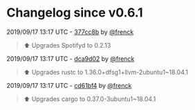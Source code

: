 # Changelog since v0.6.1

2019/09/17 13:17 UTC - [377cc8b](https://github.com/hassio-addons/addon-spotify-connect/commit/377cc8bdce3a771afbff2a7a19631d1657ec998c) by [@frenck](https://github.com/frenck)
> :arrow_up: Upgrades Spotifyd to 0.2.13 

2019/09/17 13:17 UTC - [dca9d02](https://github.com/hassio-addons/addon-spotify-connect/commit/dca9d0271238741bead2b4958bb205dbf79a4f1a) by [@frenck](https://github.com/frenck)
> :arrow_up: Upgrades rustc to 1.36.0+dfsg1+llvm-2ubuntu1~18.04.1 

2019/09/17 13:17 UTC - [cd61bf4](https://github.com/hassio-addons/addon-spotify-connect/commit/cd61bf4b93de817bed88e102e014d8485f1410ba) by [@frenck](https://github.com/frenck)
> :arrow_up: Upgrades cargo to 0.37.0-3ubuntu1~18.04.1 

